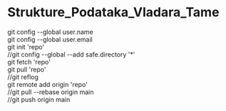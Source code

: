 # Strukture_Podataka_Vladara_Tame

git config --global user.name  
git config --global user.email  
git init 'repo'  
//git config --global --add safe.directory '*'  
git fetch 'repo'  
git pull 'repo'  
//git reflog  
git remote add origin 'repo'  
//git pull --rebase origin main  
//git push origin main  